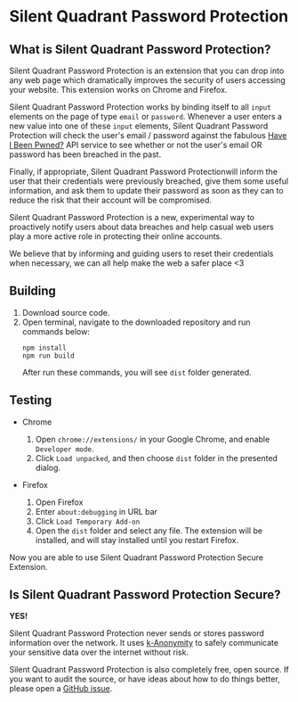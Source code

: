 # Silent Quadrant Password Protection

## What is Silent Quadrant Password Protection?

Silent Quadrant Password Protection is an extension that you can drop into any web page which dramatically improves the security of users accessing your website.
This extension works on Chrome and Firefox.

Silent Quadrant Password Protection works by binding itself to all `input` elements on the page of type
`email` or `password`. Whenever a user enters a new value into one of these
`input` elements, Silent Quadrant Password Protection will check the user's email / password against
the fabulous [Have I Been Pwned?](https://haveibeenpwned.com) API service to see whether or not
the user's email OR password has been breached in the past.

Finally, if appropriate, Silent Quadrant Password Protectionwill inform the user that their credentials
were previously breached, give them some useful information, and ask them to
update their password as soon as they can to reduce the risk that their account
will be compromised.

Silent Quadrant Password Protection is a new, experimental way to proactively notify users about data
breaches and help casual web users play a more active role in protecting their
online accounts.

We believe that by informing and guiding users to reset their credentials when
necessary, we can all help make the web a safer place &lt;3


## Building

1. Download source code.
2. Open terminal, navigate to the downloaded repository and run commands below:
    ```
    npm install
    npm run build
    ```
    After run these commands, you will see `dist` folder generated.
    
## Testing

- Chrome
    1. Open `chrome://extensions/` in your Google Chrome, and enable `Developer mode`.
    2. Click `Load unpacked`, and then choose `dist` folder in the presented dialog.
    
- Firefox
    1. Open Firefox
    2. Enter `about:debugging` in URL bar
    3. Click `Load Temporary Add-on`
    4. Open the `dist` folder and select any file.
       The extension will be installed, and will stay installed until you restart Firefox.
    
Now you are able to use Silent Quadrant Password Protection Secure Extension.

## Is Silent Quadrant Password Protection Secure?

**YES!**

Silent Quadrant Password Protection never sends or stores password information over the network. It uses
[k-Anonymity](https://www.troyhunt.com/ive-just-launched-pwned-passwords-version-2/)
to safely communicate your sensitive data over the internet without risk.

Silent Quadrant Password Protection is also completely free, open source. If you want to audit the source, or have ideas about how to do things better, please open a
[GitHub issue](https://github.com/Eagle19243/silent-quadrant-chrome/).
